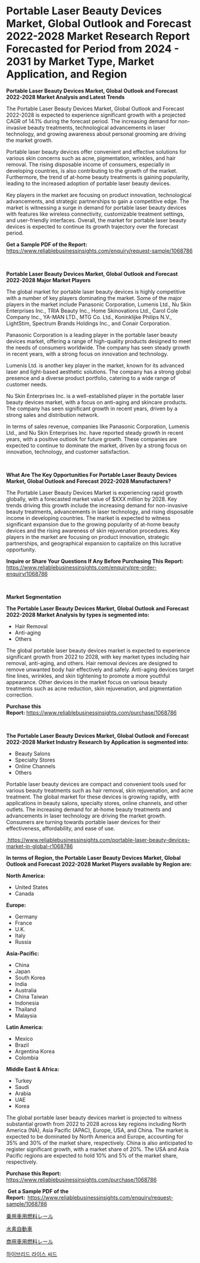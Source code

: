 <p><h1>Portable Laser Beauty Devices Market, Global Outlook and Forecast 2022-2028 Market Research Report Forecasted for Period from 2024 -  2031 by Market Type, Market Application, and Region</h1></p><p><strong>Portable Laser Beauty Devices Market, Global Outlook and Forecast 2022-2028 Market Analysis and Latest Trends</strong></p>
<p><p>The Portable Laser Beauty Devices Market, Global Outlook and Forecast 2022-2028 is expected to experience significant growth with a projected CAGR of 14.1% during the forecast period. The increasing demand for non-invasive beauty treatments, technological advancements in laser technology, and growing awareness about personal grooming are driving the market growth.</p><p>Portable laser beauty devices offer convenient and effective solutions for various skin concerns such as acne, pigmentation, wrinkles, and hair removal. The rising disposable income of consumers, especially in developing countries, is also contributing to the growth of the market. Furthermore, the trend of at-home beauty treatments is gaining popularity, leading to the increased adoption of portable laser beauty devices.</p><p>Key players in the market are focusing on product innovation, technological advancements, and strategic partnerships to gain a competitive edge. The market is witnessing a surge in demand for portable laser beauty devices with features like wireless connectivity, customizable treatment settings, and user-friendly interfaces. Overall, the market for portable laser beauty devices is expected to continue its growth trajectory over the forecast period.</p></p>
<p><strong>Get a Sample PDF of the Report:&nbsp;</strong> <a href="https://www.reliablebusinessinsights.com/enquiry/request-sample/1068786">https://www.reliablebusinessinsights.com/enquiry/request-sample/1068786</a></p>
<p>&nbsp;</p>
<p><strong>Portable Laser Beauty Devices Market, Global Outlook and Forecast 2022-2028 Major Market Players</strong></p>
<p><p>The global market for portable laser beauty devices is highly competitive with a number of key players dominating the market. Some of the major players in the market include Panasonic Corporation, Lumenis Ltd., Nu Skin Enterprises Inc., TRIA Beauty Inc., Home Skinovations Ltd., Carol Cole Company Inc., YA-MAN LTD., MTG Co. Ltd., Koninklijke Philips N.V., LightStim, Spectrum Brands Holdings Inc., and Conair Corporation.</p><p>Panasonic Corporation is a leading player in the portable laser beauty devices market, offering a range of high-quality products designed to meet the needs of consumers worldwide. The company has seen steady growth in recent years, with a strong focus on innovation and technology.</p><p>Lumenis Ltd. is another key player in the market, known for its advanced laser and light-based aesthetic solutions. The company has a strong global presence and a diverse product portfolio, catering to a wide range of customer needs.</p><p>Nu Skin Enterprises Inc. is a well-established player in the portable laser beauty devices market, with a focus on anti-aging and skincare products. The company has seen significant growth in recent years, driven by a strong sales and distribution network.</p><p>In terms of sales revenue, companies like Panasonic Corporation, Lumenis Ltd., and Nu Skin Enterprises Inc. have reported steady growth in recent years, with a positive outlook for future growth. These companies are expected to continue to dominate the market, driven by a strong focus on innovation, technology, and customer satisfaction.</p></p>
<p>&nbsp;</p>
<p><strong>What Are The Key Opportunities For Portable Laser Beauty Devices Market, Global Outlook and Forecast 2022-2028 Manufacturers?</strong></p>
<p><p>The Portable Laser Beauty Devices Market is experiencing rapid growth globally, with a forecasted market value of $XXX million by 2028. Key trends driving this growth include the increasing demand for non-invasive beauty treatments, advancements in laser technology, and rising disposable income in developing countries. The market is expected to witness significant expansion due to the growing popularity of at-home beauty devices and the rising awareness of skin rejuvenation procedures. Key players in the market are focusing on product innovation, strategic partnerships, and geographical expansion to capitalize on this lucrative opportunity.</p></p>
<p><strong>Inquire or Share Your Questions If Any Before Purchasing This Report:</strong> <a href="https://www.reliablebusinessinsights.com/enquiry/pre-order-enquiry/1068786">https://www.reliablebusinessinsights.com/enquiry/pre-order-enquiry/1068786</a></p>
<p>&nbsp;</p>
<p><strong>Market Segmentation</strong></p>
<p><strong>The Portable Laser Beauty Devices Market, Global Outlook and Forecast 2022-2028 Market Analysis by types is segmented into:</strong></p>
<p><ul><li>Hair Removal</li><li>Anti-aging</li><li>Others</li></ul></p>
<p><p>The global portable laser beauty devices market is expected to experience significant growth from 2022 to 2028, with key market types including hair removal, anti-aging, and others. Hair removal devices are designed to remove unwanted body hair effectively and safely. Anti-aging devices target fine lines, wrinkles, and skin tightening to promote a more youthful appearance. Other devices in the market focus on various beauty treatments such as acne reduction, skin rejuvenation, and pigmentation correction.</p></p>
<p><strong>Purchase this Report:&nbsp;</strong><a href="https://www.reliablebusinessinsights.com/purchase/1068786">https://www.reliablebusinessinsights.com/purchase/1068786</a></p>
<p>&nbsp;</p>
<p><strong>The Portable Laser Beauty Devices Market, Global Outlook and Forecast 2022-2028 Market Industry Research by Application is segmented into:</strong></p>
<p><ul><li>Beauty Salons</li><li>Specialty Stores</li><li>Online Channels</li><li>Others</li></ul></p>
<p><p>Portable laser beauty devices are compact and convenient tools used for various beauty treatments such as hair removal, skin rejuvenation, and acne treatment. The global market for these devices is growing rapidly, with applications in beauty salons, specialty stores, online channels, and other outlets. The increasing demand for at-home beauty treatments and advancements in laser technology are driving the market growth. Consumers are turning towards portable laser devices for their effectiveness, affordability, and ease of use.</p></p>
<p><a href="https://www.reliablebusinessinsights.com/portable-laser-beauty-devices-market-in-global-r1068786">&nbsp;https://www.reliablebusinessinsights.com/portable-laser-beauty-devices-market-in-global-r1068786</a></p>
<p><strong>In terms of Region, the Portable Laser Beauty Devices Market, Global Outlook and Forecast 2022-2028 Market Players available by Region are:</strong></p>
<p>
    <p> <strong> North America: </strong>
        <ul>
            <li>United States</li>
            <li>Canada</li>
        </ul>
        </p> 
    <p> <strong> Europe: </strong>
        <ul>
            <li>Germany</li>
            <li>France</li>
            <li>U.K.</li>
            <li>Italy</li>
            <li>Russia</li>
        </ul>
        </p> 
    <p> <strong> Asia-Pacific: </strong>
        <ul>
            <li>China</li>
            <li>Japan</li>
            <li>South Korea</li>
            <li>India</li>
            <li>Australia</li>
            <li>China Taiwan</li>
            <li>Indonesia</li>
            <li>Thailand</li>
            <li>Malaysia</li>
        </ul>
        </p> 
    <p> <strong> Latin America: </strong>
        <ul>
            <li>Mexico</li>
            <li>Brazil</li>
            <li>Argentina Korea</li>
            <li>Colombia</li>
        </ul>
        </p> 
    <p> <strong> Middle East & Africa: </strong>
        <ul>
            <li>Turkey</li>
            <li>Saudi</li>
            <li>Arabia</li>
            <li>UAE</li>
            <li>Korea</li>
        </ul>
    </p>
    </p>
<p><p>The global portable laser beauty devices market is projected to witness substantial growth from 2022 to 2028 across key regions including North America (NA), Asia Pacific (APAC), Europe, USA, and China. The market is expected to be dominated by North America and Europe, accounting for 35% and 30% of the market share, respectively. China is also anticipated to register significant growth, with a market share of 20%. The USA and Asia Pacific regions are expected to hold 10% and 5% of the market share, respectively.</p></p>
<p><strong>Purchase this Report: </strong><a href="https://www.reliablebusinessinsights.com/purchase/1068786">https://www.reliablebusinessinsights.com/purchase/1068786</a></p>
<p>&nbsp;<strong>Get a Sample PDF of the Report:&nbsp;&nbsp;</strong><a href="https://www.reliablebusinessinsights.com/enquiry/request-sample/1068786">https://www.reliablebusinessinsights.com/enquiry/request-sample/1068786</a></p>
<p><strong></strong></p>
<p><p><a href="https://github.com/FrancoWeber2023/Market-Research-Report-List-1/blob/main/484849585515.md">乗用車用燃料レール</a></p><p><a href="https://medium.com/@slbola/%E6%B0%B4%E7%B4%A0%E8%BB%8A%E5%B8%82%E5%A0%B4%E5%88%86%E6%9E%90-%E3%81%9D%E3%81%AEcagr-%E5%B8%82%E5%A0%B4%E3%82%BB%E3%82%B0%E3%83%A1%E3%83%B3%E3%83%86%E3%83%BC%E3%82%B7%E3%83%A7%E3%83%B3-%E3%81%8A%E3%82%88%E3%81%B3%E3%82%B0%E3%83%AD%E3%83%BC%E3%83%90%E3%83%AB%E7%94%A3%E6%A5%AD%E6%A6%82%E8%A6%81-6133dea8a9f7">水素自動車</a></p><p><a href="https://github.com/LuzHills1972/Market-Research-Report-List-1/blob/main/531240685516.md">商用車用燃料レール</a></p><p><a href="https://github.com/AidenReinger/Market-Research-Report-List-1/blob/main/671591479171.md">하이브리드 라이스 씨드</a></p></p>